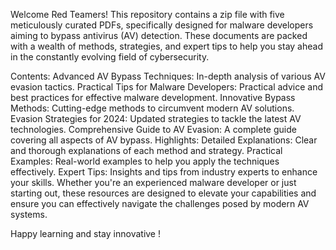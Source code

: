 Welcome Red Teamers!
This repository contains a zip file with five meticulously curated PDFs, specifically designed for malware developers aiming to bypass antivirus (AV) detection. These documents are packed with a wealth of methods, strategies, and expert tips to help you stay ahead in the constantly evolving field of cybersecurity.

Contents:
Advanced AV Bypass Techniques: In-depth analysis of various AV evasion tactics.
Practical Tips for Malware Developers: Practical advice and best practices for effective malware development.
Innovative Bypass Methods: Cutting-edge methods to circumvent modern AV solutions.
Evasion Strategies for 2024: Updated strategies to tackle the latest AV technologies.
Comprehensive Guide to AV Evasion: A complete guide covering all aspects of AV bypass.
Highlights:
Detailed Explanations: Clear and thorough explanations of each method and strategy.
Practical Examples: Real-world examples to help you apply the techniques effectively.
Expert Tips: Insights and tips from industry experts to enhance your skills.
Whether you're an experienced malware developer or just starting out, these resources are designed to elevate your capabilities and ensure you can effectively navigate the challenges posed by modern AV systems.

Happy learning and stay innovative !
